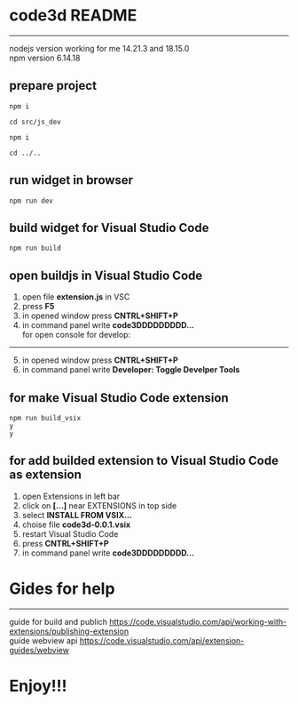 # code3d README
---

nodejs version working for me 14.21.3 and 18.15.0  
npm version 6.14.18

prepare project
---

```
npm i
```

```
cd src/js_dev
```

```
npm i
```

```
cd ../..
```

run widget in browser
---
``` 
npm run dev  
```

build widget for Visual Studio Code
---
``` 
npm run build
```

open buildjs in Visual Studio Code
---
1. open file **extension.js** in VSC 
2. press **F5**
3. in opened window press **CNTRL+SHIFT+P**
4. in command panel write **code3DDDDDDDDD...**  
for open console for develop:
---
5. in opened window press **CNTRL+SHIFT+P**
6. in command panel write **Developer: Toggle Develper Tools**

for make Visual Studio Code extension
---
``` 
npm run build_vsix
y
y
``` 

for add builded extension to Visual Studio Code as extension
---
1. open Extensions in left bar
2. click on **[...]** near EXTENSIONS in top side
3. select **INSTALL FROM VSIX...**
4. choise file **code3d-0.0.1.vsix**
5. restart Visual Studio Code
6. press **CNTRL+SHIFT+P**
7. in command panel write **code3DDDDDDDDD...**


# Gides for help
---
guide for build and publich
https://code.visualstudio.com/api/working-with-extensions/publishing-extension  
guide webview api
https://code.visualstudio.com/api/extension-guides/webview 

# Enjoy!!!
